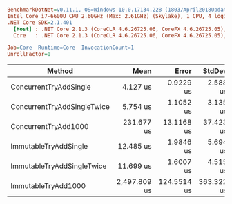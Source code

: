 ``` ini

BenchmarkDotNet=v0.11.1, OS=Windows 10.0.17134.228 (1803/April2018Update/Redstone4)
Intel Core i7-6600U CPU 2.60GHz (Max: 2.61GHz) (Skylake), 1 CPU, 4 logical and 2 physical cores
.NET Core SDK=2.1.401
  [Host] : .NET Core 2.1.3 (CoreCLR 4.6.26725.06, CoreFX 4.6.26725.05), 64bit RyuJIT
  Core   : .NET Core 2.1.3 (CoreCLR 4.6.26725.06, CoreFX 4.6.26725.05), 64bit RyuJIT

Job=Core  Runtime=Core  InvocationCount=1  
UnrollFactor=1  

```
|                      Method |         Mean |       Error |     StdDev |       Median | Rank | Allocated |
|---------------------------- |-------------:|------------:|-----------:|-------------:|-----:|----------:|
|      ConcurrentTryAddSingle |     4.127 us |   0.9229 us |   2.588 us |     3.040 us |    1 |      40 B |
| ConcurrentTryAddSingleTwice |     5.754 us |   1.1052 us |   3.135 us |     4.940 us |    2 |      40 B |
|        ConcurrentTryAdd1000 |   231.677 us |  13.1168 us |  37.423 us |   225.870 us |    4 |  200120 B |
|       ImmutableTryAddSingle |    12.485 us |   1.9846 us |   5.694 us |    11.025 us |    3 |     104 B |
|  ImmutableTryAddSingleTwice |    11.699 us |   1.6007 us |   4.515 us |    11.275 us |    3 |     104 B |
|         ImmutableTryAdd1000 | 2,497.809 us | 124.5514 us | 363.322 us | 2,353.060 us |    5 |  666560 B |
